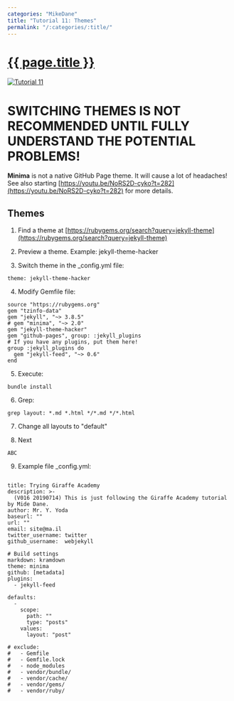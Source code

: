 ```yaml
---
categories: "MikeDane"
title: "Tutorial 11: Themes"
permalink: "/:categories/:title/"
---
```


# [{{ page.title }}](https://youtu.be/NoRS2D-cyko)
[![Tutorial 11](https://img.youtube.com/vi/NoRS2D-cyko/0.jpg)](https://www.youtube.com/watch?v=NoRS2D-cyko)

# SWITCHING THEMES IS NOT RECOMMENDED UNTIL FULLY UNDERSTAND THE POTENTIAL PROBLEMS!

**Minima** is not a native GitHub Page theme. It will cause a lot of headaches!
See also starting [https://youtu.be/NoRS2D-cyko?t=282](https://youtu.be/NoRS2D-cyko?t=282) for more details.

## Themes

1. Find a theme at 
   [https://rubygems.org/search?query=jekyll-theme](https://rubygems.org/search?query=jekyll-theme)

2. Preview a theme. Example: jekyll-theme-hacker

3. Switch theme in the _config.yml file:
```
theme: jekyll-theme-hacker
```

4. Modify Gemfile file:
```
source "https://rubygems.org"
gem "tzinfo-data"
gem "jekyll", "~> 3.8.5"
# gem "minima", "~> 2.0"
gem "jekyll-theme-hacker"
gem "github-pages", group: :jekyll_plugins
# If you have any plugins, put them here!
group :jekyll_plugins do
  gem "jekyll-feed", "~> 0.6"
end
```

5. Execute:
```
bundle install
```

6. Grep:
```
grep layout: *.md *.html */*.md */*.html
```

7. Change all layouts to "default"

8. Next
```
ABC
```

9.  Example file _config.yml:

```

title: Trying Giraffe Academy
description: >-
  (V016 20190714) This is just following the Giraffe Academy tutorial by Mide Dane.
author: Mr. Y. Yoda
baseurl: "" 
url: "" 
email: site@ma.il
twitter_username: twitter
github_username:  webjekyll

# Build settings
markdown: kramdown
theme: minima
github: [metadata]
plugins:
  - jekyll-feed

defaults:
  -
    scope:
      path: ""
      type: "posts"
    values:
      layout: "post"

# exclude:
#   - Gemfile
#   - Gemfile.lock
#   - node_modules
#   - vendor/bundle/
#   - vendor/cache/
#   - vendor/gems/
#   - vendor/ruby/

```

